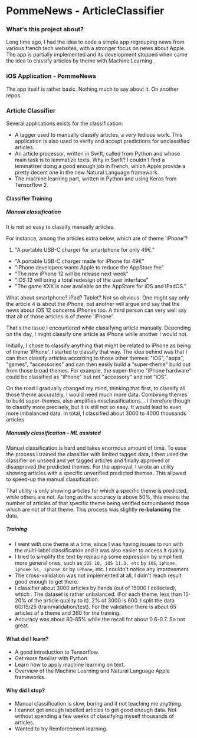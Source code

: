 # PommeNews - ArticleClassifier

### What's this project about?

Long time ago, I had the idea to code a simple app regrouping news from various french tech websites, with a stronger focus on news about Apple. The app is partially implemented and its development stopped when came the idea to classify articles by theme with Machine Learning.


### iOS Application - PommeNews

The app itself is rather basic. Nothing much to say about it. On another repos.


### Article Classifier

Several applications exists for the classification:

- A tagger used to manually classify articles, a very tedious work. This application is also used to verify and accept predictions for unclassified articles.
- An article processor, written in Swift, called from Python and whose main task is to lemmatize texts. Why in Swift? I couldn't find a lemmatizer doing a good enough job in French, which Apple provide a pretty decent one in the new Natural Language framework.
- The machine learning part, written in Python and using Keras from Tensorflow 2.

#### Classifier Training

##### Manual classification

It is not so easy to classify manually articles. 

For instance, among the articles extra below, which are of theme 'iPhone'?

1. "A portable USB-C charger for smartphone for only 49€." 
- "A portable USB-C charger made for iPhone for 49€"
- "iPhone developers wants Apple to reduce the AppStore fee"
- "The new iPhone 12 will be release next week"
- "iOS 12 will bring a total redesign of the user interface"
- "The game XXX is now available on the AppStore for iOS and iPadOS."

What about smartphone? iPad? Tablet? Not so obvious. One might say only the article 4 is about the iPhone, but another will argue and say that the news about iOS 12 concerns iPhones too. A third person can very well say that all of those articles is of theme 'iPhone'. 

That's the issue I encountered while classifying article manually. Depending on the day, I might classify one article as iPhone while another I would not.

Initially, I chose to classify anything that might be related to iPhone as being of theme 'iPhone'. I started to classify that way. The idea behind was that I can then classify articles according to those other themes: "iOS", "apps", "games", "accessories" and can then easily build a "super-theme" build out from those broad themes. For example, the super-theme "iPhone hardware" could be classified as "iPhone" but not "accessory" and not "iOS".

On the road I gradually changed my mind, thinking that first, to classify all those theme accurately, I would need much more data. Combining themes to build super-themes, also amplifies misclassifications... I therefore though to classify more precisely, but it is still not so easy. It would lead to even more imbalanced data.
In total, I classified about 3000 to 4000 thousands articles

##### Manually classification - ML assisted

Manual classification is hard and takes enormous amount of time. To ease the process I trained the classifier with limited tagged data, I then used the classifier on unseed and yet tagged articles and finally approved or disapproved the predicted themes. For the approval, I wrote an utility showing articles with a specific unverified predicted themes. This allowed to speed-up the manual classification.

That utility is only showing articles for which a specific theme is predicted, while others are not. As long as the accuracy is above 50%, this means the number of articles of that specific theme being verified outnumbered those which are not of that theme. This process was slightly **re-balancing** the data.

##### Training


- I went with one theme at a time, since I was having issues to run with the multi-label classification and it was also easier to access it quality. 
- I tried to simplify the text by replacing some expression by simplified more general ones, such as `iOS 10, iOS 11.3, etc` by `iOS`, `iphone, iphone 5s, iphone Xr` by `iPhone`, etc. I couldn't notice any improvement
- The cross-validation was not implemented at all, I didn't reach result good enough to get there.
- I classifier about 3000 articles by hands (out of 15000 I collected), which . The dataset is rather unbalanced. (For each theme, less than 15-20% of the article quality to it). 2% of 3000 is 600. I split the data 60/15/25 (train/validation/test). For the validation there is about 65 articles of a theme and 360 for the training. 
- Accuracy was about 80-85% while the recall for about 0.6-0.7. So not great.



#### What did I learn?

- A good introduction to Tensorflow.
- Get more familiar with Python.
- Learn how to apply machine learning on text.
- Overview of the Machine Learning and Natural Language Apple frameworks.


#### Why did I stop?

- Manual classification is slow, boring and it not teaching me anything.
- I cannot get enough labelled articles to get good enough data. Not without spending a few weeks of classifying myself thousands of articles.
- Wanted to try Reinforcement learning.